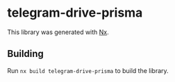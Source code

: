 # telegram-drive-prisma

This library was generated with [Nx](https://nx.dev).

## Building

Run `nx build telegram-drive-prisma` to build the library.
